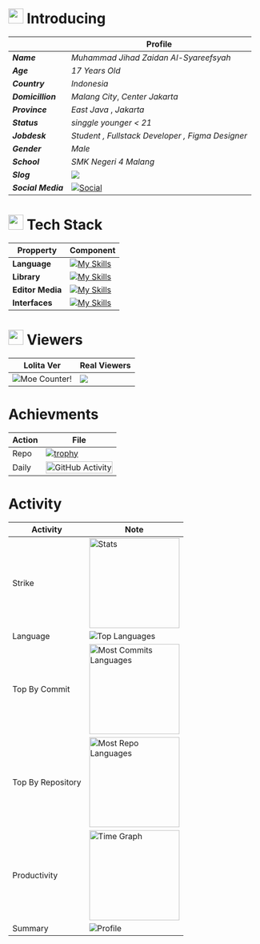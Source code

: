 <script>
    function updateClock() {
      const now = new Date();
      const hours = String(now.getHours()).padStart(2, '0');
      const minutes = String(now.getMinutes()).padStart(2, '0');
      const seconds = String(now.getSeconds()).padStart(2, '0');
      document.getElementById('clock').textContent = `🕒 ${hours}:${minutes}:${seconds}`;
    }

    setInterval(updateClock, 1000);
    updateClock();
  </script>

# <img src="https://media.giphy.com/media/v1.Y2lkPTc5MGI3NjExcTZxdWh6ZXg5Y2E4M2JiNmRiNGQ2NmU4MmRkNzg4YzBkYjM5NGJhYSZlcD12MV9pbnRlcm5hbF9naWZzX2dpZklkJmN0PWc/jTNG3RF6EwbkpD4LZx/giphy.gif" width="30"> Introducing 

|       |  Profile  | 
|-------|-------------| 
| ***Name*** | *Muhammad Jihad Zaidan Al-Syareefsyah* |
| ***Age*** | *17 Years Old* |
| ***Country*** | *Indonesia* | 
| ***Domicillion*** | *Malang City*, *Center Jakarta* |
| ***Province*** | *East Java* , *Jakarta* | 
| ***Status*** | *singgle younger < 21*  | 
| ***Jobdesk*** | *Student , Fullstack Developer , Figma Designer* | 
| ***Gender*** | *Male* | 
| ***School*** | *SMK Negeri 4 Malang* |
| ***Slog*** | ![](https://quotes-github-readme.vercel.app/api?type=horizontal&theme=radical) |
| ***Social Media*** | [![Social](https://skillicons.dev/icons?i=instagram,vercel,twitter,github,gitlab&theme=dark)](https://www.skillicons.dev/)   | 

# <img src="https://media.giphy.com/media/WFZvB7VIXBgiz3oDXE/giphy.gif" width="30"> Tech Stack 


| Propperty               |   Component                                                                                                        |
|-------------------------|--------------------------------------------------------------------------------------------------------------------|
| **Language**           | [![My Skills](https://skillicons.dev/icons?i=html,css,js,ts,sass,php,kotlin,dart,swift,cpp,c,cmake,gradle&theme=dark)](https://skillicons.dev)   | 
| **Library**            | [![My Skills](https://skillicons.dev/icons?i=react,bootstrap,tailwind,laravel,flutter,vite&theme=dark)](https://skillicons.dev)
| **Editor Media**        | [![My Skills](https://skillicons.dev/icons?i=vscode,webflow,wordpress,androidstudio,arduino,apple,windows&theme=dark)](https://skillicons.dev) |
| **Interfaces** | [![My Skills](https://skillicons.dev/icons?i=ai,figma&theme=dark)](https://skillicons.dev) |

# <img src="https://media.giphy.com/media/v1.Y2lkPTc5MGI3NjExMzYzNDU4NmI2OWQ5ZDNkNzY0ZGY5ZGJiYTZkNzM2MDQ5ZmQyYjE0YiZlcD12MV9pbnRlcm5hbF9naWZzX2dpZklkJmN0PWc/cUAGuLiEcTBwRfkAQq/giphy.gif" width="30"> Viewers 
| Lolita Ver | Real Viewers | 
|--------|--------------|
| <img alt="Moe Counter!" src="https://count.getloli.com/@JihadZaidan.github?name=JihadZaidan.github&theme=booru-lewd&padding=7&offset=0&align=top&scale=1&pixelated=1&darkmode=auto"/> | <img src="https://profile-counter.glitch.me/JihadZaidan/count.svg" /> | 

# Achievments 

| Action | File |
|-------|------|
| Repo | [![trophy](https://github-profile-trophy.vercel.app/?username=JihadZaidan&theme=radical)](https://github.com/JihadZaidan/github-profile-trophy) | 
| Daily | <img width="100%" src="https://github-readme-activity-graph.vercel.app/graph?username=JihadZaidan&bg_color=0D1117&color=000fff&line=000fff&point=61DAFB&area=true&area_color=61DAFB&hide_border=true" alt="GitHub Activity"/> |

# Activity 

| Activity | Note | 
|-----|--------|
| Strike | <img align="center" src="http://github-profile-summary-cards.vercel.app/api/cards/stats?username=JihadZaidan&theme=transparent" height="180em" alt="Stats"/> |
| Language | <img align="center" src="https://github-readme-stats.vercel.app/api/top-langs?username=JihadZaidan&hide_border=true&no-bg=true&no-frame=true&layout=compact&theme=transparent&langs_count=18&hide=jupyter%20notebook,css" alt="Top Languages"/> | 
| Top By Commit | <img align="center" src="http://github-profile-summary-cards.vercel.app/api/cards/most-commit-language?username=JihadZaidan&theme=transparent&exclude=html,CSS,Jupyter%20Notebook" height="180em" alt="Most Commits Languages"/> |
| Top By Repository | <img align="center" src="http://github-profile-summary-cards.vercel.app/api/cards/repos-per-language?username=JihadZaidan&theme=transparent&exclude=html,CSS,Jupyter%20Notebook" height="180em" alt="Most Repo Languages"/> | 
| Productivity | <img align="center" src="http://github-profile-summary-cards.vercel.app/api/cards/productive-time?username=JihadZaidan&theme=transparent&utcOffset=5.30" height="180em" alt="Time Graph"/> | 
| Summary | <img align="center" src="https://github-profile-summary-cards.vercel.app/api/cards/profile-details?username=JihadZaidan&theme=transparent" alt='Profile'/> |
